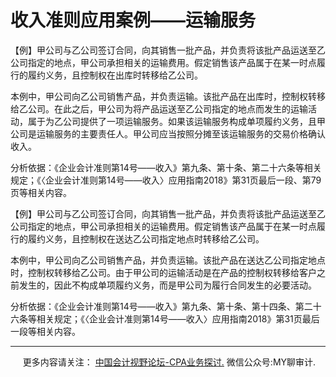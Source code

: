 ﻿收入准则应用案例——运输服务
==============

【例】甲公司与乙公司签订合同，向其销售一批产品，并负责将该批产品运送至乙公司指定的地点，甲公司承担相关的运输费用。假定销售该产品属于在某一时点履行的履约义务，且控制权在出库时转移给乙公司。

本例中，甲公司向乙公司销售产品，并负责运输。该批产品在出库时，控制权转移给乙公司。在此之后，甲公司为将产品运送至乙公司指定的地点而发生的运输活动，属于为乙公司提供了一项运输服务。如果该运输服务构成单项履约义务，且甲公司是运输服务的主要责任人。甲公司应当按照分摊至该运输服务的交易价格确认收入。

分析依据：《企业会计准则第14号——收入》第九条、第十条、第二十六条等相关规定；《〈企业会计准则第14号——收入〉应用指南2018》第31页最后一段、第79页等相关内容。

【例】甲公司与乙公司签订合同，向其销售一批产品，并负责将该批产品运送至乙公司指定的地点，甲公司承担相关的运输费用。假定销售该产品属于在某一时点履行的履约义务，且控制权在送达乙公司指定地点时转移给乙公司。

本例中，甲公司向乙公司销售产品，并负责运输。该批产品在送达乙公司指定地点时，控制权转移给乙公司。由于甲公司的运输活动是在产品的控制权转移给客户之前发生的，因此不构成单项履约义务，而是甲公司为履行合同发生的必要活动。

分析依据：《企业会计准则第14号——收入》第九条、第十条、第十四条、第二十六条等相关规定；《〈企业会计准则第14号——收入〉应用指南2018》第31页最后一段等相关内容。

* * *

     更多内容请关注： [中国会计视野论坛-CPA业务探讨.](https://bbs.esnai.com/thread-5354530-1-3.html) 微信公众号:MY聊审计.